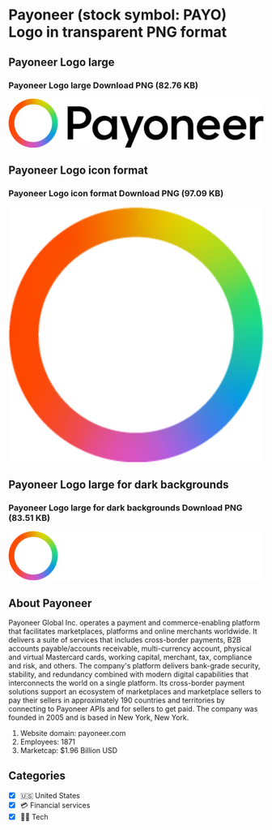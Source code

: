 # Payoneer (stock symbol: PAYO) Logo in transparent PNG format

## Payoneer Logo large

### Payoneer Logo large Download PNG (82.76 KB)

![Payoneer Logo large Download PNG (82.76 KB)](/img/orig/PAYO_BIG-aa26e6e0.png)

## Payoneer Logo icon format

### Payoneer Logo icon format Download PNG (97.09 KB)

![Payoneer Logo icon format Download PNG (97.09 KB)](/img/orig/PAYO-cef43840.png)

## Payoneer Logo large for dark backgrounds

### Payoneer Logo large for dark backgrounds Download PNG (83.51 KB)

![Payoneer Logo large for dark backgrounds Download PNG (83.51 KB)](/img/orig/PAYO_BIG.D-cdf78d38.png)

## About Payoneer

Payoneer Global Inc. operates a payment and commerce-enabling platform that facilitates marketplaces, platforms and online merchants worldwide. It delivers a suite of services that includes cross-border payments, B2B accounts payable/accounts receivable, multi-currency account, physical and virtual Mastercard cards, working capital, merchant, tax, compliance and risk, and others. The company's platform delivers bank-grade security, stability, and redundancy combined with modern digital capabilities that interconnects the world on a single platform. Its cross-border payment solutions support an ecosystem of marketplaces and marketplace sellers to pay their sellers in approximately 190 countries and territories by connecting to Payoneer APIs and for sellers to get paid. The company was founded in 2005 and is based in New York, New York.

1. Website domain: payoneer.com
2. Employees: 1871
3. Marketcap: $1.96 Billion USD


## Categories
- [x] 🇺🇸 United States
- [x] 💳 Financial services
- [x] 👩‍💻 Tech
